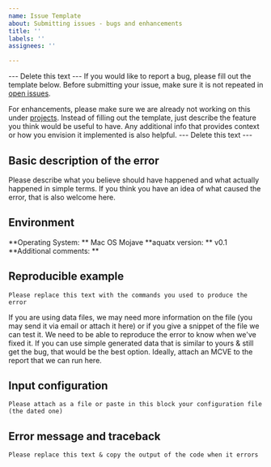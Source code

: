 ```yaml
---
name: Issue Template
about: Submitting issues - bugs and enhancements
title: ''
labels: ''
assignees: ''

---
```


--- Delete this text ---
If you would like to report a bug, please fill out the template below. Before submitting your issue, make sure it is not repeated in [open issues](https://github.com/MontgomeryLab/aquatx-srna/issues). 

For enhancements, please make sure we are already not working on this under [projects](https://github.com/MontgomeryLab/aquatx-srna/projects). Instead of filling out the template, just describe the feature you think would be useful to have. Any additional info that provides context or how you envision it implemented is also helpful. 
--- Delete this text ---


## Basic description of the error
Please describe what you believe should have happened and what actually happened in simple terms. If you think you have an idea of what caused the error, that is also welcome here. 

## Environment
**Operating System: ** Mac OS Mojave
**aquatx version: ** v0.1
**Additional comments: ** 

## Reproducible example

```
Please replace this text with the commands you used to produce the error
```

If you are using data files, we may need more information on the file (you may send it via email or attach it here) or if you give a snippet of the file we can test it. We need to be able to reproduce the error to know when we've fixed it. If you can use simple generated data that is similar to yours & still get the bug, that would be the best option. Ideally, attach an MCVE to the report that we can run here. 

## Input configuration 

```
Please attach as a file or paste in this block your configuration file (the dated one)
```

## Error message and traceback

```
Please replace this text & copy the output of the code when it errors 
```
